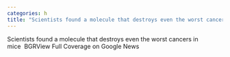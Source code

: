```yaml
---
categories: h
title: "Scientists found a molecule that destroys even the worst cancers in mice  BGR"
---
```

Scientists found a molecule that destroys even the worst cancers in mice&nbsp;&nbsp;BGRView Full Coverage on Google News